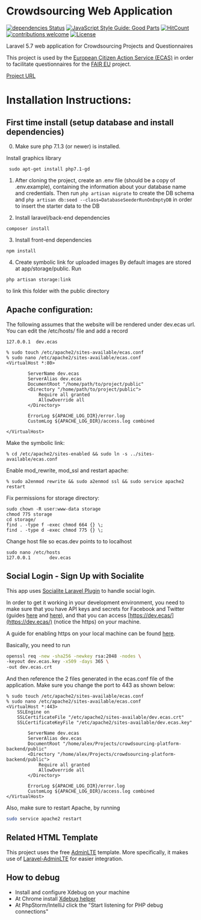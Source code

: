 # Crowdsourcing Web Application

[![dependencies Status](https://david-dm.org/scify/Crowdsourcing-Platform/status.svg)](https://david-dm.org/scify/Crowdsourcing-Platform)
[![JavaScript Style Guide: Good Parts](https://img.shields.io/badge/code%20style-goodparts-brightgreen.svg?style=flat)](https://github.com/dwyl/goodparts "JavaScript The Good Parts")
[![HitCount](http://hits.dwyl.io/scify/Crowdsourcing-Platform.svg)](http://hits.dwyl.io/scify/Crowdsourcing-Platform)
[![contributions welcome](https://img.shields.io/badge/contributions-welcome-brightgreen.svg?style=flat)](https://github.com/dwyl/esta/issues)
[![License](https://img.shields.io/badge/License-Apache%202.0-blue.svg)](https://opensource.org/licenses/Apache-2.0)

Laravel 5.7 web application for Crowdsourcing Projects and Questionnaires

This project is used by the [European Citizen Action Service (ECAS)](https://ecas.org/) in order to facilitate
questionnaires for the [FAIR EU](https://ecas.org/projects/fair-eu/) project.

[Project URL](https://crowdsourcing.ecas.org/)

# Installation Instructions:

## First time install (setup database and install dependencies)

0. Make sure php 7.1.3 (or newer) is installed.

Install graphics library 

```
 sudo apt-get install php7.1-gd
```

1. After cloning the project, create an .env file (should be a copy of .env.example),
containing the information about your database name and credentials.
Then run ```php artisan migrate``` to create the DB schema and
```php artisan db:seed --class=DatabaseSeederRunOnEmptyDB``` in order to insert the starter data to the DB

2. Install laravel/back-end dependencies
```
composer install

```

3. Install front-end dependencies
```
npm install
```

4. Create symbolic link for uploaded images
By default images are stored at app/storage/public. Run
```
php artisan storage:link
```
to link this folder with the public directory

## Apache configuration:

The following assumes that the website will be rendered under dev.ecas url.
You can edit the /etc/hosts/ file and add a record  
```
127.0.0.1  dev.ecas
```


```
% sudo touch /etc/apache2/sites-available/ecas.conf
% sudo nano /etc/apache2/sites-available/ecas.conf
<VirtualHost *:80>
       
        ServerName dev.ecas
        ServerAlias dev.ecas
        DocumentRoot "/home/path/to/project/public"
        <Directory "/home/path/to/project/public">
            Require all granted
            AllowOverride all
        </Directory>
       
        ErrorLog ${APACHE_LOG_DIR}/error.log
        CustomLog ${APACHE_LOG_DIR}/access.log combined

</VirtualHost>
```
Make the symbolic link:
```
% cd /etc/apache2/sites-enabled && sudo ln -s ../sites-available/ecas.conf
```
Enable mod_rewrite, mod_ssl and restart apache:
```
% sudo a2enmod rewrite && sudo a2enmod ssl && sudo service apache2 restart
```
Fix permissions for storage directory:
```
sudo chown -R user:www-data storage
chmod 775 storage
cd storage/
find . -type f -exec chmod 664 {} \;
find . -type d -exec chmod 775 {} \;
```

Change host file so ecas.dev points to to localhost 
```$xslt
sudo nano /etc/hosts
127.0.0.1       dev.ecas

```

## Social Login - Sign Up with Socialite
This app uses [Socialite Laravel Plugin](https://laravel.com/docs/5.6/socialite) to handle social login.

In order to get it working in your development environment, you need to make sure that you have API keys and secrets for 
Facebook and Twitter (guides [here](https://appdividend.com/2017/07/12/laravel-facebook-login/) and [here](https://appdividend.com/2017/07/21/laravel-5-twitter-login/)),
and that you can access [https://dev.ecas/](https://dev.ecas/) (notice the https) on your machine.

A guide for enabling https on your local machine can be found [here](https://deliciousbrains.com/https-locally-without-browser-privacy-errors/).

Basically, you need to run 
```bash
openssl req -new -sha256 -newkey rsa:2048 -nodes \
-keyout dev.ecas.key -x509 -days 365 \
-out dev.ecas.crt
```

And then reference the 2 files generated in the ecas.conf file of the application.
Make sure you change the port to 443 as shown below:


```
% sudo touch /etc/apache2/sites-available/ecas.conf
% sudo nano /etc/apache2/sites-available/ecas.conf
<VirtualHost *:443>
	SSLEngine on
	SSLCertificateFile "/etc/apache2/sites-available/dev.ecas.crt"
	SSLCertificateKeyFile "/etc/apache2/sites-available/dev.ecas.key"

        ServerName dev.ecas
        ServerAlias dev.ecas
        DocumentRoot "/home/alex/Projects/crowdsourcing-platform-backend/public"
        <Directory "/home/alex/Projects/crowdsourcing-platform-backend/public">
            Require all granted
            AllowOverride all
        </Directory>
       
        ErrorLog ${APACHE_LOG_DIR}/error.log
        CustomLog ${APACHE_LOG_DIR}/access.log combined
</VirtualHost>
```



Also, make sure to restart Apache, by running

```bash
sudo service apache2 restart
```

## Related HTML Template
This project uses the free [AdminLTE](https://adminlte.io/themes/AdminLTE/index2.html) template. 
More specifically, it makes use of [Laravel-AdminLTE](https://github.com/jeroennoten/Laravel-AdminLTE)
for easier integration.


## How to debug
- Install and configure Xdebug on your machine
- At Chrome install [Xdebug helper](https://chrome.google.com/webstore/detail/xdebug-helper/eadndfjplgieldjbigjakmdgkmoaaaoc?utm_source=chrome-app-launcher-info-dialog)
- At PhpStorm/IntelliJ click the "Start listening for PHP debug connections"
